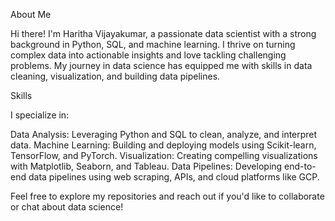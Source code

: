 About Me

Hi there! I'm Haritha Vijayakumar, a passionate data scientist with a strong background in Python, SQL, and machine learning. 
I thrive on turning complex data into actionable insights and love tackling challenging problems. My journey in data science 
has equipped me with skills in data cleaning, visualization, and building data pipelines. 

Skills

I specialize in:

Data Analysis: Leveraging Python and SQL to clean, analyze, and interpret data.
Machine Learning: Building and deploying models using Scikit-learn, TensorFlow, and PyTorch.
Visualization: Creating compelling visualizations with Matplotlib, Seaborn, and Tableau.
Data Pipelines: Developing end-to-end data pipelines using web scraping, APIs, and cloud platforms like GCP.

Feel free to explore my repositories and reach out if you'd like to collaborate or chat about data science!

<!---
HarithaVijayakumar/HarithaVijayakumar is a ✨ special ✨ repository because its `README.md` (this file) appears on your GitHub profile.
You can click the Preview link to take a look at your changes.
--->
